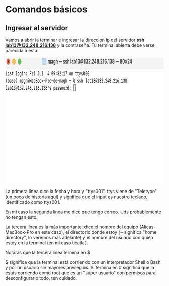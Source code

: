 # Comandos básicos

## Ingresar al servidor

Vamos a abrir la terminar e ingresar la dirección ip del servidor **ssh lab13@132.248.216.138** y la contraseña. Tu terminal abierta debe verse parecida a esta:

<p align="center">
  <img src="https://github.com/Martinez-Gregorio-Hector/AnalisisGenomico-EcologiaFESIztacala/blob/main/Unidad1/Figuras/Terminal_v2.png? raw=true" alt="shell" width="600" height="400">
</p>

La primera línea dice la fecha y hora y "ttys001". ttys viene de "Teletype" (un poco de historia aquí) y significa que el input es nuestro teclado, identificado como ttys001.

En mi caso la segunda línea me dice que tengo correo. Uds probablemente no tengan esto.

La tercera línea es la más importante: dice el nombre del equipo (Alicas-MacBook-Pro en este caso), el directorio donde estoy (~ significa "home directory", lo veremos más adelante) y el nombre del usuario con quién estoy en la terminal (en mi caso ticatla).

Notarás que la tercera línea termina en $

$ significa que la terminal está corriendo con un interpretador Shell o Bash y por un usuario sin mayores privilegios. Si termina en # significa que la estás corriendo como root que es un "súper usuario" con permisos para desconfigurarlo todo, ten cuidado.

